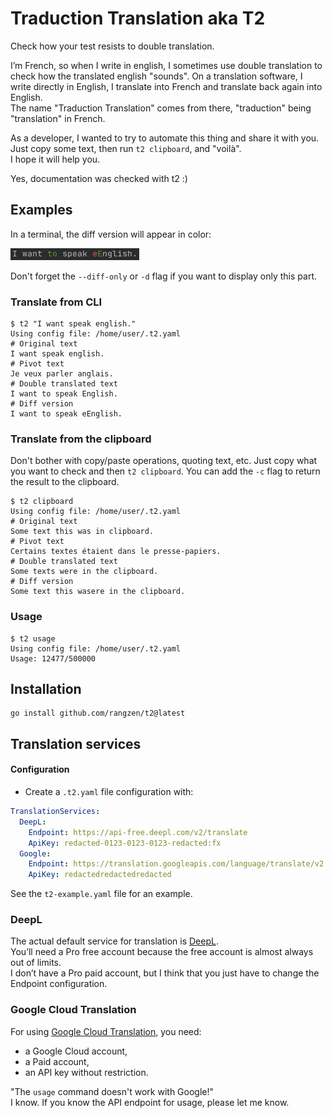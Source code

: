 # Traduction Translation aka T2

Check how your test resists to double translation.

I’m French, so when I write in english, I sometimes use double translation to check how the translated english "sounds".
On a translation software, I write directly in English, I translate into French and translate back again into English.  
The name "Traduction Translation" comes from there, "traduction" being "translation" in French.

As a developer, I wanted to try to automate this thing and share it with you.  
Just copy some text, then run `t2 clipboard`, and "voilà".  
I hope it will help you.

Yes, documentation was checked with t2 :)

## Examples

In a terminal, the diff version will appear in color:

![diff screenshot](https://raw.githubusercontent.com/rangzen/t2/main/doc/Screenshot_20210925_diff.png)

Don't forget the `--diff-only` or `-d` flag if you want to display only this part.

### Translate from CLI

```shell
$ t2 "I want speak english."
Using config file: /home/user/.t2.yaml
# Original text
I want speak english.
# Pivot text
Je veux parler anglais.
# Double translated text
I want to speak English.
# Diff version
I want to speak eEnglish.
```

### Translate from the clipboard

Don't bother with copy/paste operations, quoting text, etc. Just copy what you want to check and then `t2 clipboard`.
You can add the `-c` flag to return the result to the clipboard.

```shell
$ t2 clipboard
Using config file: /home/user/.t2.yaml
# Original text
Some text this was in clipboard.
# Pivot text
Certains textes étaient dans le presse-papiers.
# Double translated text
Some texts were in the clipboard.
# Diff version
Some text this wasere in the clipboard.
```

### Usage

```shell
$ t2 usage
Using config file: /home/user/.t2.yaml
Usage: 12477/500000
```

## Installation

```shell
go install github.com/rangzen/t2@latest
```

## Translation services

#### Configuration

* Create a `.t2.yaml` file configuration with:

```yaml
TranslationServices:
  DeepL:
    Endpoint: https://api-free.deepl.com/v2/translate
    ApiKey: redacted-0123-0123-0123-redacted:fx
  Google:
    Endpoint: https://translation.googleapis.com/language/translate/v2
    ApiKey: redactedredactedredacted
```

See the `t2-example.yaml` file for an example.

### DeepL

The actual default service for translation is [DeepL](https://deepl.com).  
You’ll need a Pro free account because the free account is almost always out of limits.  
I don’t have a Pro paid account, but I think that you just have to change the Endpoint configuration.

### Google Cloud Translation

For using [Google Cloud Translation](https://cloud.google.com/translate/), you need:
* a Google Cloud account,
* a Paid account,
* an API key without restriction.

"The `usage` command doesn't work with Google!"  
I know. If you know the API endpoint for usage, please let me know.
